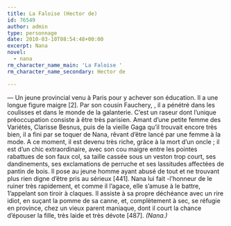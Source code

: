 ```yaml
---
title: La Faloise (Hector de)
id: 76549
author: admin
type: personnage
date: 2010-03-10T08:54:48+00:00
excerpt: Nana
novel:
  - nana
rm_character_name_main: 'La Faloise '
rm_character_name_secondary: Hector de

---
```

— Un jeune provincial venu à Paris pour y achever son éducation. Il a une longue figure maigre [2]. Par son cousin Fauchery, , il a pénétré dans les coulisses et dans le monde de la galanterie. C&rsquo;est un raseur dont l&rsquo;unique préoccupation consiste à être très parisien. Amant d&rsquo;une petite femme des Variétés, Clarisse Besnus, puis de la vieille Gaga qu&rsquo;il trouvait encore très bien, il a fini par se toquer de Nana, rêvant d&rsquo;être lancé par une femme à la mode. A ce moment, il est devenu très riche, grâce à la mort d&rsquo;un oncle ; il est d&rsquo;un chic extraordinaire, avec son cou maigre entre les pointes rabattues de son faux col, sa taille cassée sous un veston trop court, ses dandinements, ses exclamations de perruche et ses lassitudes affectées de pantin de bois. Il pose au jeune homme ayant abusé de tout et ne trouvant plus rien digne d&rsquo;être pris au sérieux [441]. Nana lui fait -l&rsquo;honneur de le ruiner très rapidement, et comme il l&rsquo;agace, elle s&rsquo;amuse à le battre, 1&rsquo;appelant son tiroir à claques. Il assiste à sa propre déchéance avec un rire idiot, en suçant la pomme de sa canne, et, complètement à sec, se réfugie en province, chez un vieux parent maniaque, dont il court la chance d&rsquo;épouser la fille, très laide et très dévote [487]. _(Nana.)_